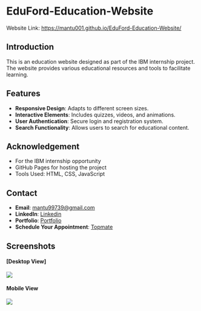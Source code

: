 
# EduFord-Education-Website
Website Link: https://mantu001.github.io/EduFord-Education-Website/

## Introduction
This is an education website designed as part of the IBM internship project. The website provides various educational resources and tools to facilitate learning.

## Features
- **Responsive Design**: Adapts to different screen sizes.
- **Interactive Elements**: Includes quizzes, videos, and animations.
- **User Authentication**: Secure login and registration system.
- **Search Functionality**: Allows users to search for educational content.

## Acknowledgement
- For the IBM internship opportunity
- GitHub Pages for hosting the project
- Tools Used: HTML, CSS, JavaScript

## Contact
- **Email**: mantu99739@gmail.com
- **LinkedIn**: [Linkedin](http://www.linkedin.com/in/mantu-kumar-tiwari-553160262)
- **Portfolio**: [Portfolio](https://bento.me/mantu)
- **Schedule Your Appointment**: [Topmate](http://topmate.io/mantu_kumar_tiwari/?utm_source=topmate&utm_medium=popup&utm_campaign=Page_Ready)

## Screenshots
#### [Desktop View]
![](https://github.com/Mantu001/EduFord-Education-Website/blob/main/img/Eduford%20ScreenShot%20Desktop%20View.png)

#### Mobile View
![](https://github.com/Mantu001/EduFord-Education-Website/blob/main/img/Eduford%20ScreenShot%20Mobile%20View.png)




   

